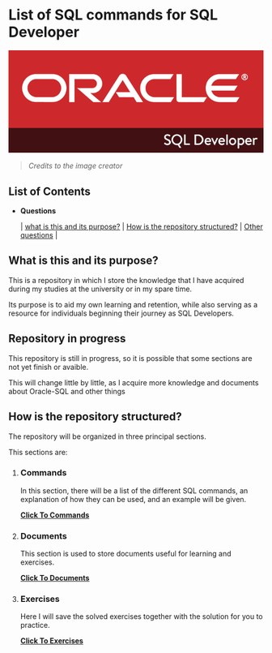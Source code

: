 # List of SQL commands for SQL Developer

![Alt text](Docs/Assest/image.png)
> _Credits to the image creator_


## List of Contents
- **Questions**

    | [what is this and its purpose?](#what-is-this-and-its-purpose) |
     [How is the repository structured?](#repository-in-progress) |
     [Other questions](docs) |

## What is this and its purpose?
This is a repository in which I store the knowledge that I have acquired during my studies at the university or in my spare time.

Its purpose is to aid my own learning and retention, while also serving as a resource for individuals beginning their journey as SQL Developers.

## Repository in progress

This repository is still in progress, so it is possible that some sections are not yet finish or avaible.

This will change little by little, as I acquire more knowledge and documents about Oracle-SQL and other things


## How is the repository structured?

The repository will be organized in three principal sections.

This sections are:

1. ### Commands

    In this section, there will be a list of the different SQL commands, an explanation of how they can be used, and an example will be given.
        
    [**Click To Commands**](List/Commands.md)

2. ### Documents
    
    This section is used to store documents useful for learning and exercises.

    [**Click To Documents**](List/Documents.md)

3. ### Exercises
    
    Here I will save the solved exercises together with the solution for you to practice.

    [**Click To Exercises**](List/Exercises.md)
